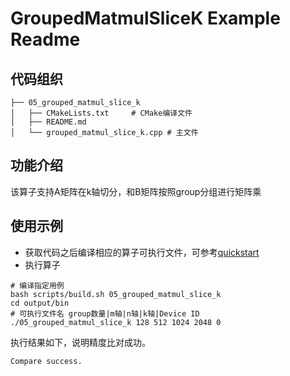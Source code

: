 # GroupedMatmulSliceK Example Readme
## 代码组织
```
├── 05_grouped_matmul_slice_k
│   ├── CMakeLists.txt     # CMake编译文件
│   ├── README.md
│   └── grouped_matmul_slice_k.cpp # 主文件
```
## 功能介绍
该算子支持A矩阵在k轴切分，和B矩阵按照group分组进行矩阵乘
## 使用示例
- 获取代码之后编译相应的算子可执行文件，可参考[quickstart](../../docs/quickstart.md#算子编译)
- 执行算子
```
# 编译指定用例
bash scripts/build.sh 05_grouped_matmul_slice_k
cd output/bin
# 可执行文件名 group数量|m轴|n轴|k轴|Device ID
./05_grouped_matmul_slice_k 128 512 1024 2048 0
```
执行结果如下，说明精度比对成功。
```
Compare success.
```